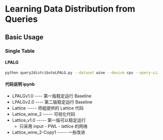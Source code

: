 # Learning Data Distribution from Queries
## Basic Usage
### Single Table

#### LPALG
```bash
python query2distributeLPALG.py --dataset wine --device cpu --query-size 5 --num-conditions 2 --lr 2e-4
```

#### 代码说明 ipynb

- LPALGv1.0     ---- 第一版稳定运行 Baseline
- LPALGv2.0     ---- 第二版稳定运行 Baseline
- Lattice           ----- 师姐提供的 Lattice 代码
- Lattice_wine_2    ----- 可视化代码
- Lattice_v1.0 ----- 第一版可以稳定运行
  - 只采用 input - PWL - lattice 的网络
- Lattice_wine_2-Copy1    -----  一些改进
